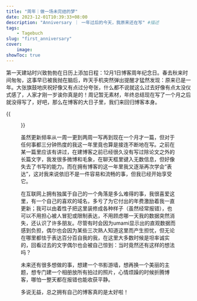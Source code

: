 ```yaml
---
title: "周年｜做一场未完结的梦"
date: 2023-12-01T10:39:33+08:00
description: "Anniversary ｜ 一年过后的今天，我原来还在写" #描述
tags: 
    - Tagebuch
slug: "first_anniversary"
cover:
    image: 
showToc: true
---
```

第一天建站时兴致勃勃在日历上添加日程：12月1日博客周年纪念日。春去秋来时间匆匆，这事早已被我抛在脑后，昨天手机突然弹出提醒才猛然发现：原来已是一年。大张旗鼓地庆祝好像又有点过分夸张，什么都不说就这么过去好像有点太没仪式感了，人家才刚一岁诶你真是的！周记暂无素材，年终总结现在写了一个月之后就没得写了，好吧，那么在博客的大日子里，我们来回归博客本身。

{{<figure src="1201.webp#center" caption="贴一点数据" width="400px">}}

虽然更新频率从一周一更到两周一写再到现在一个月才一篇，但对于任何事都三分钟热度的我这一年里竟也算是接连不断地在写。之前在某一篇里应该有讲过，在建博客之前已经很久没有写过除论文之外的长篇文字，我发很多微博和毛象，在聊天框里键入无数信息，但好像失去了书写的能力。而在拥有博客的这一年里我又逐渐再次学会“表达”，这对我来说依旧不是一件容易和流畅的事，但我已经开始享受它。

在互联网上拥有独属于自己的一个角落是多么难得的事，我很喜爱这里，有一个自己的喜欢的域名，多亏了为它付出的年费激励着我一直更新；我可以由着性子把这里装修成各种样子（虽然经常报错），也可以不用担心被人冒犯或限制表达，不用顾虑哪一天我的数据突然消失，还认识了许多朋友。尽管有时会因为umami显示出的直观数据而感到负担，偶尔也会因为某些三次熟人知道这里而产生担忧，但无论在哪里都怯于表达百分百自我的我，在这里大多数时候是坦率诚实的，回看过去的文字偶尔也会被自己惊到：当时竟然还有这样的想法吗？

未来还有很多想做的事，想建一个书影游墙，想再换一个美丽的主题，想专门建一个相册放所有拍过的照片，心情烦躁的时候折腾博客，哪怕一整天都在报错也能收获平静。

多说无益，总之拥有自己的博客真的是太好啦！